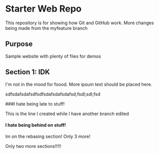 # Starter Web Repo

This repository is for showing how Git and GitHub work. More changes being made from the myfeature branch

## Purpose

Sample website with plenty of files for demos

## Section 1: IDK

I'm not in the mood for foood. More ipsum text should be placed here.

sdfsdafsdafsdfsdfsdafsdafsdafsd;fsdl;sdl;fsd

###I hate being late to stuff!


This is the line I created while I have another branch edited


#### I hate being behind on stuff!

Im on the rebasing section! Only 3 more!

Only two more sections!!!!!
